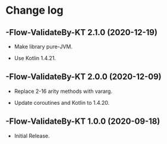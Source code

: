 # Change log

-Flow-ValidateBy-KT 2.1.0 (2020-12-19)
--------------------------------

- Make library pure-JVM.

- Use Kotlin 1.4.21.

-Flow-ValidateBy-KT 2.0.0 (2020-12-09)
--------------------------------

- Replace 2-16 arity methods with vararg.

- Update coroutines and Kotlin to 1.4.20.

-Flow-ValidateBy-KT 1.0.0 (2020-09-18)
--------------------------------

- Initial Release.